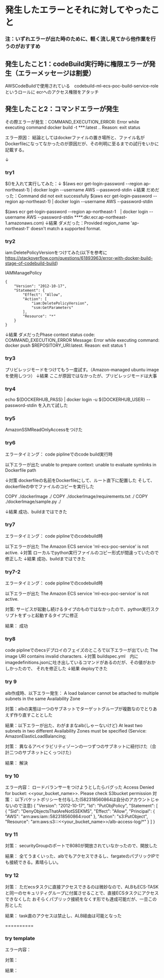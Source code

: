 # 発生したエラーとそれに対してやったこと

### 注：いずれエラーが出た時のために、軽く流し見てから他作業を行うのがおすすめ

## 発生したこと1：codeBuild実行時に権限エラーが発生（エラーメッセージは割愛）
AWSCodeBuildで使用されている　codebuild-ml-ecs-poc-build-service-role　というロールに
ecrへのアクセス権限をアタッチ

## 発生したこと2：コマンドエラーが発生
その際エラーが発生：COMMAND_EXECUTION_ERROR: Error while executing command docker build -t ***:latest .. Reason: exit status 

エラー原因：
結論としてはdockerファイルの置き場所と、ファイル名がDockerfileになってなかったのが原因だが、その判明に至るまでの試行をいかに記載する。
 
↓
### try1
$()を入れて実行してみた：↓
$(aws ecr get-login-password --region ap-northeast-1) | docker login --username AWS --password-stdin 
↓結果
だめだった：Command did not exit successfully $(aws ecr get-login-password --region ap-northeast-1) | docker login --username AWS --password-stdin 

$(aws ecr get-login-password --region ap-northeast-1　| docker login --username AWS --password-stdin ****.dkr.ecr.ap-northeast-1.amazonaws.com)
↓結果
ダメだった：Provided region_name 'ap-northeast-1' doesn't match a supported format.

### try2
iam:DeletePolicyVersionをつけてみた(以下を参考に　https://stackoverflow.com/questions/61893963/error-with-docker-build-stage-of-codebuild-build)

IAMManagePolicy
```
{
    "Version": "2012-10-17",
    "Statement": {
        "Effect": "Allow",
        "Action": [
            "iam:DeletePolicyVersion",
            "ssm:GetParameters"
        ],
        "Resource": "*"
    }
}
```
↓結果
ダメだったPhase context status code: COMMAND_EXECUTION_ERROR Message: Error while executing command: docker push $REPOSITORY_URI:latest. Reason: exit status 1

### try3
プリビレッジモードをつけてもう一度試す。（Amazon-managed ubuntu imageを使用しつつ）
↓結果
ここが原因ではなかったが、プリビレッジモードは大事

### try4
echo ${DOCKERHUB_PASS} | docker login -u ${DOCKERHUB_USER} --password-stdin
を入れて試した

### try5
AmazonSSMReadOnlyAccessをつけた


### try6
エラータイミング：
code piplineでのcode build実行時

以下エラーが出た
unable to prepare context: unable to evaluate symlinks in Dockerfile path

↓対策
dockerfileの名前をDockerfileにして、ルート直下に配置した
そして、dockerfileの中でファイルのコピーを実行した

COPY ./dockerImage ./
COPY ./dockerImage/requirements.txt ./
COPY ./dockerImage/sample.py ./

↓結果
成功、buildまではできた


### try7
エラータイミング：
code piplineでのcodebuild時

以下エラーが出た
The Amazon ECS service 'ml-ecs-poc-service' is not active.
↓対策
ローカルでpython実行ファイルのコピー形式が間違っていたので修正した
↓結果
成功、buildまではできた

### try7-2
エラータイミング：
code piplineでのcodebuild時

以下エラーが出た
The Amazon ECS service 'ml-ecs-poc-service' is not active.

対策:
サービスが起動し続けるタイプのものではなかったので、python実行スクリプトをずっと起動するタイプに修正

結果：
成功


### try8
code piplineでのecsデプロイのフェイズのところで以下エラーが出ていた
The image URI contains invalid characters.
↓対策
buildspec.yml　内に　imagedefinitions.jsonに吐き出しているコマンドがあるのだが、その値がおかしかったので、
それを修正した
↓結果
deployできた


### try 9
alb作成時、以下エラー発生：
A load balancer cannot be attached to multiple subnets in the same Availability Zone

対策：albの実態は一つのサブネットでターゲットグループが複数なのでとりあえず作り直すこととした

結果：以下エラーが出た、わがままなalb(しゃーないけど)
At least two subnets in two different Availability Zones must be specified (Service: AmazonElasticLoadBalancing;

対策：
異なるアベイラビリティゾーンの一つずつのサブネットに紐付けた（合計二つのサブネットにくっつけた）

結果：
解決

### try 10
エラー内容：
ロードバランサーをつけようとしたらバグった Access Denied for bucket: <<your_bucket_name>>. Please check S3bucket permission
対策：
以下バケットポリシーを付与した(582318560864は自分のアカウントじゃないので注意)
{
    "Version": "2012-10-17",
    "Id": "PutObjPolicy",
    "Statement": [
        {
            "Sid": "DenyObjectsThatAreNotSSEKMS",
            "Effect": "Allow",
            "Principal": {
                "AWS": "arn:aws:iam::582318560864:root"
            },
            "Action": "s3:PutObject",
            "Resource": "arn:aws:s3:::<<your_bucket_name>>/alb-access-log/*"
        }
    ]
}

### try 11
対策：
securityGroupのポートで8080が開放されていなかったので、開放した

結果：
全てうまくいった、albでもアクセスできるし、fargateのパブリックIPでも接続できる。素晴らしい。

### try 12
対策：
ただecsタスクに直接アクセスできるのは微妙なので、ALBもECS-TASKと同一のセキュリティグループに付属させることで、直接ECSタスクにアクセスできなくした
おそらくパブリック接続をなくす形でも達成可能だが、一旦この形とした

結果：
task直のアクセスは禁止し、ALB経由は可能となった


==========
### try template
エラー内容：

対策：

結果：